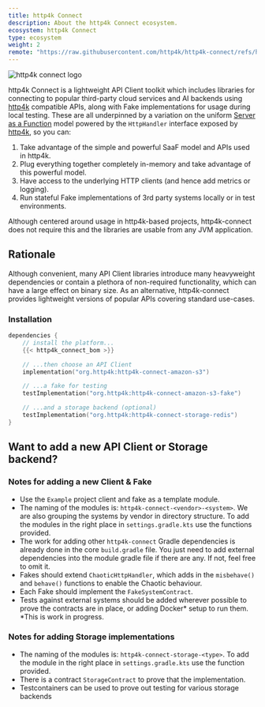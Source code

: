 ```yaml
---
title: http4k Connect
description: About the http4k Connect ecosystem.
ecosystem: http4k Connect
type: ecosystem
weight: 2
remote: "https://raw.githubusercontent.com/http4k/http4k-connect/refs/heads/master/README.md"
---
```


<img src="https://connect.http4k.org/img/logo-intro.png" class="blogImageMid" alt="http4k connect logo">

http4k Connect is a lightweight API Client toolkit which includes libraries for connecting to popular third-party cloud
services and AI backends using [http4k](https://http4k.org) compatible APIs, along with Fake implementations for usage
during local
testing. These are all underpinned by a variation on the
uniform [Server as a Function](https://monkey.org/~marius/funsrv.pdf) model powered by the `HttpHandler` interface
exposed by [http4k](https://http4k.org), so you can:

1. Take advantage of the simple and powerful SaaF model and APIs used in http4k.
1. Plug everything together completely in-memory and take advantage of this powerful model.
1. Have access to the underlying HTTP clients (and hence add metrics or logging).
1. Run stateful Fake implementations of 3rd party systems locally or in test environments.

Although centered around usage in http4k-based projects, http4k-connect does not require this and the libraries are
usable from any JVM application.

## Rationale

Although convenient, many API Client libraries introduce many heavyweight dependencies or contain a plethora of
non-required functionality, which can have a large effect on binary size. As an alternative, http4k-connect provides
lightweight versions of popular APIs covering standard use-cases.

### Installation

```kotlin
dependencies {
    // install the platform...
    {{< http4k_connect_bom >}}

    // ...then choose an API Client
    implementation("org.http4k:http4k-connect-amazon-s3")

    // ...a fake for testing
    testImplementation("org.http4k:http4k-connect-amazon-s3-fake")

    // ...and a storage backend (optional)
    testImplementation("org.http4k:http4k-connect-storage-redis")
}
```

## Want to add a new API Client or Storage backend?

### Notes for adding a new Client & Fake
- Use the `Example` project client and fake as a template module.
- The naming of the modules is: `http4k-connect-<vendor>-<system>`. We are also grouping the systems by vendor in directory structure. To add the modules in the right place in `settings.gradle.kts` use the functions provided.
- The work for adding other `http4k-connect` Gradle dependencies is already done in the core `build.gradle` file. You just need to add external dependencies into the module gradle file if there are any. If not, feel free to omit it.
- Fakes should extend `ChaoticHttpHandler`, which adds in the `misbehave()` and `behave()` functions to enable the Chaotic behaviour.
- Each Fake should implement the `FakeSystemContract`.
- Tests against external systems should be added wherever possible to prove the contracts are in place, or adding Docker* setup to run them.  *This is work in progress.

### Notes for adding Storage implementations
- The naming of the modules is: `http4k-connect-storage-<type>`. To add the module in the right place in `settings.gradle.kts` use the function provided.
- There is a contract `StorageContract` to prove that the implementation.
- Testcontainers can be used to prove out testing for various storage backends
